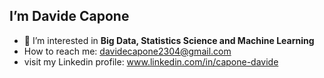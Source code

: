 ## I’m Davide Capone
- 👀 I’m interested in **Big Data, Statistics Science and Machine Learning**
- How to reach me: davidecapone2304@gmail.com
- visit my Linkedin profile: www.linkedin.com/in/capone-davide

<!---
Smith2304/Smith2304 is a ✨ special ✨ repository because its `README.md` (this file) appears on your GitHub profile.
You can click the Preview link to take a look at your changes.
--->
